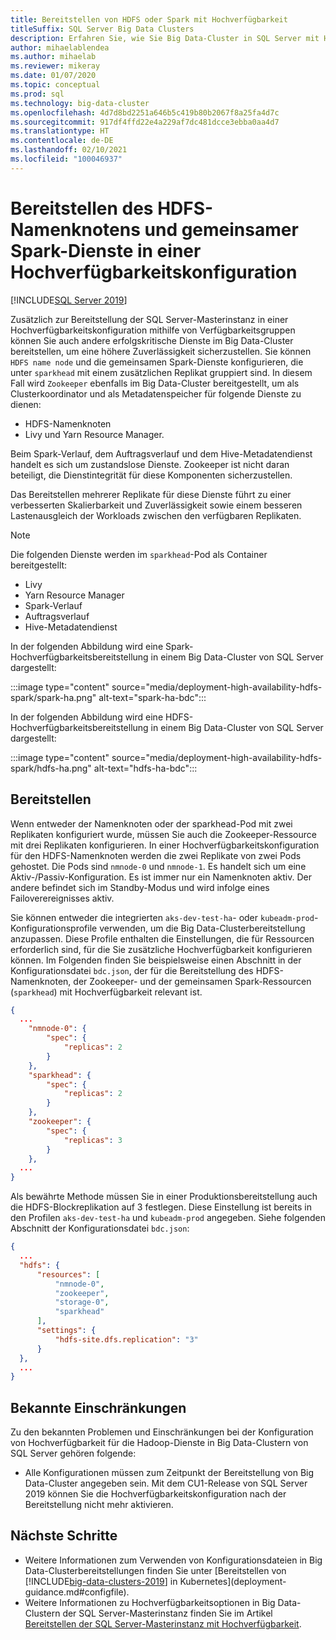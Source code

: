 ```yaml
---
title: Bereitstellen von HDFS oder Spark mit Hochverfügbarkeit
titleSuffix: SQL Server Big Data Clusters
description: Erfahren Sie, wie Sie Big Data-Cluster in SQL Server mit Hochverfügbarkeit bereitstellen.
author: mihaelablendea
ms.author: mihaelab
ms.reviewer: mikeray
ms.date: 01/07/2020
ms.topic: conceptual
ms.prod: sql
ms.technology: big-data-cluster
ms.openlocfilehash: 4d7d8bd2251a646b5c419b80b2067f8a25fa4d7c
ms.sourcegitcommit: 917df4ffd22e4a229af7dc481dcce3ebba0aa4d7
ms.translationtype: HT
ms.contentlocale: de-DE
ms.lasthandoff: 02/10/2021
ms.locfileid: "100046937"
---
```

# <a name="deploy-hdfs-name-node-and-shared-spark-services-in-a-highly-available-configuration"></a>Bereitstellen des HDFS-Namenknotens und gemeinsamer Spark-Dienste in einer Hochverfügbarkeitskonfiguration

[!INCLUDE[SQL Server 2019](../includes/applies-to-version/sqlserver2019.md)]

Zusätzlich zur Bereitstellung der SQL Server-Masterinstanz in einer Hochverfügbarkeitskonfiguration mithilfe von Verfügbarkeitsgruppen können Sie auch andere erfolgskritische Dienste im Big Data-Cluster bereitstellen, um eine höhere Zuverlässigkeit sicherzustellen. Sie können `HDFS name node` und die gemeinsamen Spark-Dienste konfigurieren, die unter `sparkhead` mit einem zusätzlichen Replikat gruppiert sind. In diesem Fall wird `Zookeeper` ebenfalls im Big Data-Cluster bereitgestellt, um als Clusterkoordinator und als Metadatenspeicher für folgende Dienste zu dienen: 

- HDFS-Namenknoten
- Livy und Yarn Resource Manager. 

Beim Spark-Verlauf, dem Auftragsverlauf und dem Hive-Metadatendienst handelt es sich um zustandslose Dienste. Zookeeper ist nicht daran beteiligt, die Dienstintegrität für diese Komponenten sicherzustellen. 

Das Bereitstellen mehrerer Replikate für diese Dienste führt zu einer verbesserten Skalierbarkeit und Zuverlässigkeit sowie einem besseren Lastenausgleich der Workloads zwischen den verfügbaren Replikaten.

> [!NOTE]
> Die folgenden Dienste werden im `sparkhead`-Pod als Container bereitgestellt: 
> - Livy
> - Yarn Resource Manager
> - Spark-Verlauf
> - Auftragsverlauf
> - Hive-Metadatendienst  
>

In der folgenden Abbildung wird eine Spark-Hochverfügbarkeitsbereitstellung in einem Big Data-Cluster von SQL Server dargestellt:

:::image type="content" source="media/deployment-high-availability-hdfs-spark/spark-ha.png" alt-text="spark-ha-bdc":::

In der folgenden Abbildung wird eine HDFS-Hochverfügbarkeitsbereitstellung in einem Big Data-Cluster von SQL Server dargestellt:

:::image type="content" source="media/deployment-high-availability-hdfs-spark/hdfs-ha.png" alt-text="hdfs-ha-bdc":::

## <a name="deploy"></a>Bereitstellen

Wenn entweder der Namenknoten oder der sparkhead-Pod mit zwei Replikaten konfiguriert wurde, müssen Sie auch die Zookeeper-Ressource mit drei Replikaten konfigurieren. In einer Hochverfügbarkeitskonfiguration für den HDFS-Namenknoten werden die zwei Replikate von zwei Pods gehostet. Die Pods sind `nmnode-0` und `nmnode-1`. Es handelt sich um eine Aktiv-/Passiv-Konfiguration. Es ist immer nur ein Namenknoten aktiv. Der andere befindet sich im Standby-Modus und wird infolge eines Failoverereignisses aktiv. 

Sie können entweder die integrierten `aks-dev-test-ha`- oder `kubeadm-prod`-Konfigurationsprofile verwenden, um die Big Data-Clusterbereitstellung anzupassen. Diese Profile enthalten die Einstellungen, die für Ressourcen erforderlich sind, für die Sie zusätzliche Hochverfügbarkeit konfigurieren können. Im Folgenden finden Sie beispielsweise einen Abschnitt in der Konfigurationsdatei `bdc.json`, der für die Bereitstellung des HDFS-Namenknoten, der Zookeeper- und der gemeinsamen Spark-Ressourcen (`sparkhead`) mit Hochverfügbarkeit relevant ist.  

```json
{
  ...
    "nmnode-0": {
        "spec": {
            "replicas": 2
        }
    },
    "sparkhead": {
        "spec": {
            "replicas": 2
        }
    },
    "zookeeper": {
        "spec": {
            "replicas": 3
        }
    },
  ...
}
```

Als bewährte Methode müssen Sie in einer Produktionsbereitstellung auch die HDFS-Blockreplikation auf 3 festlegen. Diese Einstellung ist bereits in den Profilen `aks-dev-test-ha` und `kubeadm-prod` angegeben. Siehe folgenden Abschnitt der Konfigurationsdatei `bdc.json`:

```json
{
  ...
  "hdfs": {
      "resources": [
          "nmnode-0",
          "zookeeper",
          "storage-0",
          "sparkhead"
      ],
      "settings": {
          "hdfs-site.dfs.replication": "3"
      }
  },
  ...
}
```

## <a name="known-limitations"></a>Bekannte Einschränkungen

Zu den bekannten Problemen und Einschränkungen bei der Konfiguration von Hochverfügbarkeit für die Hadoop-Dienste in Big Data-Clustern von SQL Server gehören folgende:

- Alle Konfigurationen müssen zum Zeitpunkt der Bereitstellung von Big Data-Cluster angegeben sein. Mit dem CU1-Release von SQL Server 2019 können Sie die Hochverfügbarkeitskonfiguration nach der Bereitstellung nicht mehr aktivieren.

## <a name="next-steps"></a>Nächste Schritte

- Weitere Informationen zum Verwenden von Konfigurationsdateien in Big Data-Clusterbereitstellungen finden Sie unter [Bereitstellen von [!INCLUDE[big-data-clusters-2019](../includes/ssbigdataclusters-ss-nover.md)] in Kubernetes](deployment-guidance.md#configfile).
- Weitere Informationen zu Hochverfügbarkeitsoptionen in Big Data-Clustern der SQL Server-Masterinstanz finden Sie im Artikel [Bereitstellen der SQL Server-Masterinstanz mit Hochverfügbarkeit](deployment-high-availability.md).
